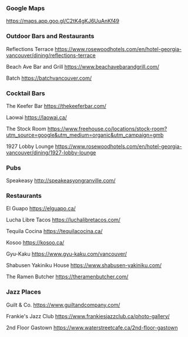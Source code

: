 ### Google Maps
https://maps.app.goo.gl/C2tK4gKJ6UuAnKf49


### Outdoor Bars and Restaurants
Reflections Terrace 
https://www.rosewoodhotels.com/en/hotel-georgia-vancouver/dining/reflections-terrace

Beach Ave Bar and Grill
https://www.beachavebarandgrill.com/

Batch
https://batchvancouver.com/


### Cocktail Bars
The Keefer Bar
https://thekeeferbar.com/

Laowai
https://laowai.ca/

The Stock Room
https://www.freehouse.co/locations/stock-room?utm_source=google&utm_medium=organic&utm_campaign=gmb

1927 Lobby Lounge
https://www.rosewoodhotels.com/en/hotel-georgia-vancouver/dining/1927-lobby-lounge


### Pubs
Speakeasy
http://speakeasyongranville.com/


### Restaurants
El Guapo
https://elguapo.ca/

Lucha Libre Tacos
https://luchalibretacos.com/

Tequila Cocina
https://tequilacocina.ca/

Kosoo
https://kosoo.ca/

Gyu-Kaku
https://www.gyu-kaku.com/vancouver/

Shabusen Yakiniku House
https://www.shabusen-yakiniku.com/

The Ramen Butcher
https://theramenbutcher.com/


### Jazz Places
Guilt & Co.
https://www.guiltandcompany.com/

Frankie's Jazz Club
https://www.frankiesjazzclub.ca/photo-gallery/

2nd Floor Gastown
https://www.waterstreetcafe.ca/2nd-floor-gastown